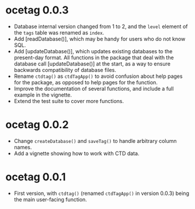 # ocetag 0.0.3

* Database internal version changed from 1 to 2, and the `level`
  element of the `tags` table was renamed as `index`.
* Add [readDatabase()], which may be handy for users who do not know
  SQL.
* Add [updateDatabase()], which updates existing databases to the
  present-day format.  All functions in the package that deal with the
  database call [updateDatabase()] at the start, as a way to ensure
  backwards compatibility of database files.
* Rename `ctdtag()` as `ctdTagApp()` to avoid confusion about help pages
  for the package, as opposed to help pages for the function.
* Improve the documentation of several functions, and include a full
  example in the vignette.
* Extend the test suite to cover more functions.

# ocetag 0.0.2

* Change `createDatabase()` and `saveTag()` to handle arbitrary column
  names.
* Add a vignette showing how to work with CTD data.

# ocetag 0.0.1

* First version, with `ctdtag()` (renamed `ctdTagApp()` in version 0.0.3) being
  the main user-facing function.

